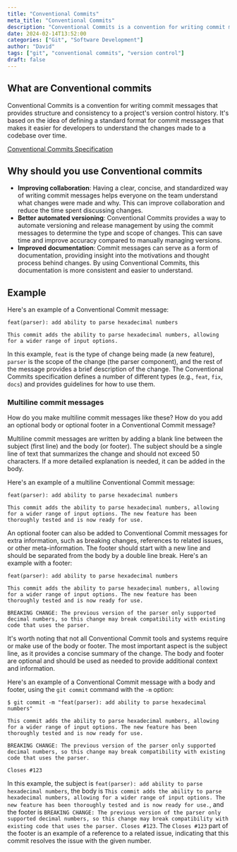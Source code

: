 ```yaml
---
title: "Conventional Commits"
meta_title: "Conventional Commits"
description: "Conventional Commits is a convention for writing commit messages that provides structure and consistency to a project's version control history."
date: 2024-02-14T13:52:00
categories: ["Git", "Software Development"]
author: "David"
tags: ["git", "conventional commits", "version control"]
draft: false
---
```


## What are Conventional commits

Conventional Commits is a convention for writing commit messages that provides structure and consistency to a project's version control history. It's based on the idea of defining a standard format for commit messages that makes it easier for developers to understand the changes made to a codebase over time.

[Conventional Commits Specification](https://www.conventionalcommits.org/en/v1.0.0/#specification)

## Why should you use Conventional commits

- **Improving collaboration**: Having a clear, concise, and standardized way of writing commit messages helps everyone on the team understand what changes were made and why. This can improve collaboration and reduce the time spent discussing changes.
- **Better automated versioning**: Conventional Commits provides a way to automate versioning and release management by using the commit messages to determine the type and scope of changes. This can save time and improve accuracy compared to manually managing versions.
- **Improved documentation**: Commit messages can serve as a form of documentation, providing insight into the motivations and thought process behind changes. By using Conventional Commits, this documentation is more consistent and easier to understand.

## Example

Here's an example of a Conventional Commit message:

```plaintext
feat(parser): add ability to parse hexadecimal numbers

This commit adds the ability to parse hexadecimal numbers, allowing for a wider range of input options.
```

In this example, `feat` is the type of change being made (a new feature), `parser` is the scope of the change (the parser component), and the rest of the message provides a brief description of the change. The Conventional Commits specification defines a number of different types (e.g., `feat`, `fix`, `docs`) and provides guidelines for how to use them.

### Multiline commit messages

How do you make multiline commit messages like these? How do you add an optional body or optional footer in a Conventional Commit message?

Multiline commit messages are written by adding a blank line between the subject (first line) and the body (or footer). The subject should be a single line of text that summarizes the change and should not exceed 50 characters. If a more detailed explanation is needed, it can be added in the body.

Here's an example of a multiline Conventional Commit message:

```plaintext
feat(parser): add ability to parse hexadecimal numbers

This commit adds the ability to parse hexadecimal numbers, allowing for a wider range of input options. The new feature has been thoroughly tested and is now ready for use.
```

An optional footer can also be added to Conventional Commit messages for extra information, such as breaking changes, references to related issues, or other meta-information. The footer should start with a new line and should be separated from the body by a double line break. Here's an example with a footer:

```plaintext
feat(parser): add ability to parse hexadecimal numbers

This commit adds the ability to parse hexadecimal numbers, allowing for a wider range of input options. The new feature has been thoroughly tested and is now ready for use.

BREAKING CHANGE: The previous version of the parser only supported decimal numbers, so this change may break compatibility with existing code that uses the parser.
```

It's worth noting that not all Conventional Commit tools and systems require or make use of the body or footer. The most important aspect is the subject line, as it provides a concise summary of the change. The body and footer are optional and should be used as needed to provide additional context and information.

Here's an example of a Conventional Commit message with a body and footer, using the `git commit` command with the `-m` option:

```plaintext
$ git commit -m "feat(parser): add ability to parse hexadecimal numbers"

This commit adds the ability to parse hexadecimal numbers, allowing for a wider range of input options. The new feature has been thoroughly tested and is now ready for use.

BREAKING CHANGE: The previous version of the parser only supported decimal numbers, so this change may break compatibility with existing code that uses the parser.

Closes #123
```

In this example, the subject is `feat(parser): add ability to parse hexadecimal numbers`, the body is `This commit adds the ability to parse hexadecimal numbers, allowing for a wider range of input options. The new feature has been thoroughly tested and is now ready for use.`, and the footer is `BREAKING CHANGE: The previous version of the parser only supported decimal numbers, so this change may break compatibility with existing code that uses the parser. Closes #123`. The `Closes #123` part of the footer is an example of a reference to a related issue, indicating that this commit resolves the issue with the given number.
